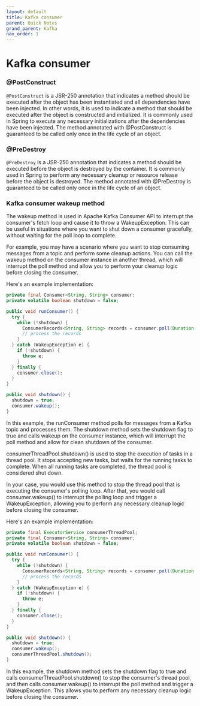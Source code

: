 ```yaml
---
layout: default
title: Kafka consumer
parent: Quick Notes
grand_parent: Kafka
nav_order: 1
---
```

# Kafka consumer

### @PostConstruct
`@PostConstruct` is a JSR-250 annotation that indicates a method should be executed after the object has been instantiated and all dependencies have been injected. In other words, it is used to indicate a method that should be executed after the object is constructed and initialized. It is commonly used in Spring to execute any necessary initializations after the dependencies have been injected. The method annotated with @PostConstruct is guaranteed to be called only once in the life cycle of an object.

### @PreDestroy
`@PreDestroy` is a JSR-250 annotation that indicates a method should be executed before the object is destroyed by the container. It is commonly used in Spring to perform any necessary cleanup or resource release before the object is destroyed. The method annotated with @PreDestroy is guaranteed to be called only once in the life cycle of an object.

### Kafka consumer wakeup method
The wakeup method is used in Apache Kafka Consumer API to interrupt the consumer's fetch loop and cause it to throw a WakeupException. This can be useful in situations where you want to shut down a consumer gracefully, without waiting for the poll loop to complete.

For example, you may have a scenario where you want to stop consuming messages from a topic and perform some cleanup actions. You can call the wakeup method on the consumer instance in another thread, which will interrupt the poll method and allow you to perform your cleanup logic before closing the consumer.

Here's an example implementation:

```java
private final Consumer<String, String> consumer;
private volatile boolean shutdown = false;

public void runConsumer() {
  try {
    while (!shutdown) {
      ConsumerRecords<String, String> records = consumer.poll(Duration.ofMillis(100));
      // process the records
    }
  } catch (WakeupException e) {
    if (!shutdown) {
      throw e;
    }
  } finally {
    consumer.close();
  }
}

public void shutdown() {
  shutdown = true;
  consumer.wakeup();
}
```

In this example, the runConsumer method polls for messages from a Kafka topic and processes them. The shutdown method sets the shutdown flag to true and calls wakeup on the consumer instance, which will interrupt the poll method and allow for clean shutdown of the consumer.

consumerThreadPool.shutdown() is used to stop the execution of tasks in a thread pool. It stops accepting new tasks, but waits for the running tasks to complete. When all running tasks are completed, the thread pool is considered shut down.

In your case, you would use this method to stop the thread pool that is executing the consumer's polling loop. After that, you would call consumer.wakeup() to interrupt the polling loop and trigger a WakeupException, allowing you to perform any necessary cleanup logic before closing the consumer.

Here's an example implementation:

```java
private final ExecutorService consumerThreadPool;
private final Consumer<String, String> consumer;
private volatile boolean shutdown = false;

public void runConsumer() {
  try {
    while (!shutdown) {
      ConsumerRecords<String, String> records = consumer.poll(Duration.ofMillis(100));
      // process the records
    }
  } catch (WakeupException e) {
    if (!shutdown) {
      throw e;
    }
  } finally {
    consumer.close();
  }
}

public void shutdown() {
  shutdown = true;
  consumer.wakeup();
  consumerThreadPool.shutdown();
}

```
In this example, the shutdown method sets the shutdown flag to true and calls consumerThreadPool.shutdown() to stop the consumer's thread pool, and then calls consumer.wakeup() to interrupt the poll method and trigger a WakeupException. This allows you to perform any necessary cleanup logic before closing the consumer.

